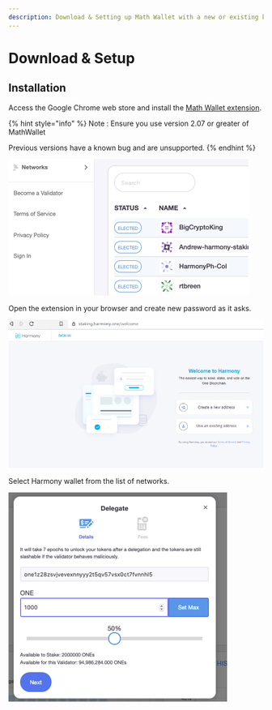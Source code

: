 ```yaml
---
description: Download & Setting up Math Wallet with a new or existing key
---
```


# Download & Setup

## Installation

Access the Google Chrome web store and install the [Math Wallet extension](https://chrome.google.com/webstore/detail/math-wallet/afbcbjpbpfadlkmhmclhkeeodmamcflc?hl=en).

{% hint style="info" %}
Note : Ensure you use version 2.07 or greater of MathWallet

Previous versions have a known bug and are unsupported.
{% endhint %}

![](../../.gitbook/assets/image%20%2837%29.png)

Open the extension in your browser and create new password as it asks.

![](../../.gitbook/assets/image%20%2829%29.png)

Select Harmony wallet from the list of networks.

![](../../.gitbook/assets/image%20%2845%29.png)



